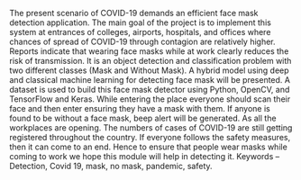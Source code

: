 The present scenario of COVID-19 demands an efficient face mask detection application. The main goal of the project is to implement this system at entrances of colleges, airports, hospitals, and offices where chances of spread of COVID-19 through contagion are relatively higher. Reports indicate that wearing face masks while at work clearly reduces the risk of transmission. It is an object detection and classification problem with two different classes (Mask and Without Mask). A hybrid model using deep and classical machine learning for detecting face mask will be presented. A dataset is used to build this face mask detector using Python, OpenCV, and TensorFlow and Keras. While entering the place everyone should scan their face and then enter ensuring they have a mask with them. If anyone is found to be without a face mask, beep alert will be generated. As all the workplaces are opening. The numbers of cases of COVID-19 are still getting registered throughout the country. If everyone follows the safety measures, then it can come to an end. Hence to ensure that people wear masks while coming to work we hope this module will help in detecting it. Keywords – Detection, Covid 19, mask, no mask, pandemic, safety.
